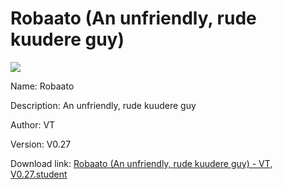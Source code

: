 # Robaato (An unfriendly, rude kuudere guy)

<img src = "https://raw.githubusercontent.com/Arbiter1223/Koukou-Gurashi-Custom-Students/master/Students/Files/Robaato%20(An%20unfriendly%2C%20rude%20kuudere%20guy).png">

Name: Robaato

Description: An unfriendly, rude kuudere guy

Author: VT

Version: V0.27

Download link: <a href="https://raw.githubusercontent.com/Arbiter1223/Koukou-Gurashi-Custom-Students/master/Students/Files/Robaato%20(An%20unfriendly%2C%20rude%20kuudere%20guy)%20-%20VT%2C%20V0.27.student">Robaato (An unfriendly, rude kuudere guy) - VT, V0.27.student</a>
